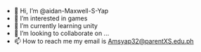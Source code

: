 - 👋 Hi, I’m @aidan-Maxwell-S-Yap
- 👀 I’m interested in games
- 🌱 I’m currently learning unity
- 💞️ I’m looking to collaborate on ...
- 📫 How to reach me my email is Amsyap32@parentXS.edu.ph

<!---
aidan-Maxwell-S-Yap/aidan-Maxwell-S-Yap is a ✨ special ✨ repository because its `README.md` (this file) appears on your GitHub profile.
You can click the Preview link to take a look at your changes.
--->
